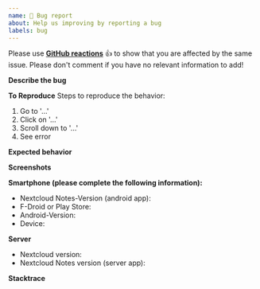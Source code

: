 ```yaml
---
name: 🐞 Bug report
about: Help us improving by reporting a bug
labels: bug
---
```


<!--
Guidelines for submitting issues:

* Bug reports which do not fill the complete issue template will be closed.
* Please have a look at our [FAQ](https://github.com/stefan-niedermann/nextcloud-notes/blob/master/FAQ.md)
* Please search the existing issues first, it's likely that your issue was already reported or even fixed.
* This repository is *only* for issues within the Nextcloud Notes Android app
-->
Please use **[GitHub reactions](https://blog.github.com/2016-03-10-add-reactions-to-pull-requests-issues-and-comments/)** 👍 to show that you are affected by the same issue. Please don't comment if you have no relevant information to add!

**Describe the bug**
<!-- A clear and concise description of what the bug is. -->


**To Reproduce**
Steps to reproduce the behavior:
1. Go to '…'
2. Click on '…'
3. Scroll down to '…'
4. See error


**Expected behavior**
<!-- A clear and concise description of what you expected to happen. -->


**Screenshots**
<!-- If applicable, add screenshots to help explain your problem. -->


**Smartphone (please complete the following information):**
 - Nextcloud Notes-Version (android app): 
 - F-Droid or Play Store: 
 - Android-Version: 
 - Device: 


**Server**
 - Nextcloud version: 
 - Nextcloud Notes version (server app): 

**Stacktrace**
